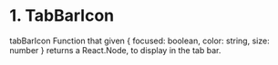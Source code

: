 # 1. TabBarIcon

tabBarIcon​
Function that given { focused: boolean, color: string, size: number } returns a React.Node, to display in the tab bar.
